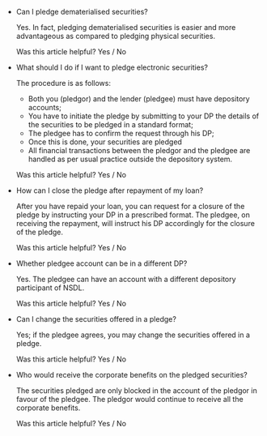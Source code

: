 *   Can I pledge dematerialised securities?
    
    Yes. In fact, pledging dematerialised securities is easier and more advantageous as compared to pledging physical securities.
    
    Was this article helpful? Yes / No
    
*   What should I do if I want to pledge electronic securities?
    
    The procedure is as follows:
    
    *   Both you (pledgor) and the lender (pledgee) must have depository accounts;
    *   You have to initiate the pledge by submitting to your DP the details of the securities to be pledged in a standard format;
    *   The pledgee has to confirm the request through his DP;
    *   Once this is done, your securities are pledged
    *   All financial transactions between the pledgor and the pledgee are handled as per usual practice outside the depository system.
    
    Was this article helpful? Yes / No
    
*   How can I close the pledge after repayment of my loan?
    
    After you have repaid your loan, you can request for a closure of the pledge by instructing your DP in a prescribed format. The pledgee, on receiving the repayment, will instruct his DP accordingly for the closure of the pledge.
    
    Was this article helpful? Yes / No
    
*   Whether pledgee account can be in a different DP?
    
    Yes. The pledgee can have an account with a different depository participant of NSDL.
    
    Was this article helpful? Yes / No
    
*   Can I change the securities offered in a pledge?
    
    Yes; if the pledgee agrees, you may change the securities offered in a pledge.
    
    Was this article helpful? Yes / No
    
*   Who would receive the corporate benefits on the pledged securities?
    
    The securities pledged are only blocked in the account of the pledgor in favour of the pledgee. The pledgor would continue to receive all the corporate benefits.
    
    Was this article helpful? Yes / No